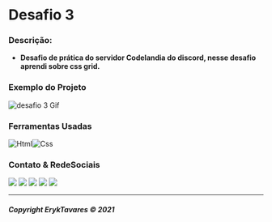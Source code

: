 # **Desafio 3**

### **Descrição:**

* **Desafio de prática do servidor Codelandia do discord, nesse desafio aprendi sobre css grid.**

### **Exemplo do Projeto**
<img src="https://media.giphy.com/media/axsIQgqsj5MeZc7eu0/giphy.gif" alt="desafio 3 Gif">


### **Ferramentas Usadas**
<img src="https://img.shields.io/badge/HTML5-E34F26?style=for-the-badge&logo=html5&logoColor=white" alt="Html"><img src="https://img.shields.io/badge/CSS3-1572B6?style=for-the-badge&logo=css3&logoColor=white" alt="Css">


### **Contato & RedeSociais**
<div>
    <a href="https://www.linkedin.com/in/eryktavares35/" target="_blank" rel="noopener"><img src="https://img.shields.io/badge/LinkedIn-0077B5?style=for-the-badge&logo=linkedin&logoColor=white"></a>
    <a href="https://www.instagram.com/lord_eryktavares/?hl=pt-br" target="_blank"><img src="https://img.shields.io/badge/Instagram-E4405F?style=for-the-badge&logo=instagram&logoColor=white"></a>
    <a href="http://api.whatsapp.com/send?phone=557591952463" target="_blank"><img src="https://img.shields.io/badge/WhatsApp-25D366?style=for-the-badge&logo=whatsapp&logoColor=white"></a>
    <a href="https://discord.com/users/859431514449379358" target="_blank"><img src="https://img.shields.io/badge/-@ErykTavares%239649-4169E1?style=flat&labelColor=7289da&logo=discord&logoColor=white"></a>
    <a href="https://www.youtube.com/channel/UCvLrUAMzmxB-H0iK8H7ReQg" target="_blank"><img src="https://img.shields.io/badge/YouTube-FF0000?style=for-the-badge&logo=youtube&logoColor=white"></a>
</div>

---

###### **Copyright ErykTavares © 2021**
